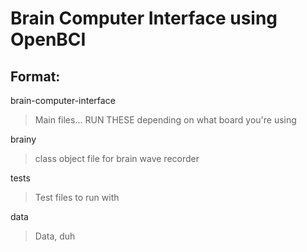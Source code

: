 # Brain Computer Interface using OpenBCI

## Format:

brain-computer-interface
> Main files... RUN THESE depending on what board you're using

brainy
> class object file for brain wave recorder

tests
> Test files to run with

data
> Data, duh
